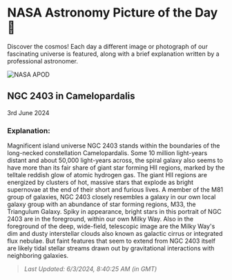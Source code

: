 
  # NASA Astronomy Picture of the Day 🌌

  Discover the cosmos! Each day a different image or photograph of our fascinating universe is featured, along with a brief explanation written by a professional astronomer.

![NASA APOD](https://apod.nasa.gov/apod/image/2405/NGC2403-LRGB+Ha+Oiii-v25-f.jpg)

## NGC 2403 in Camelopardalis

3rd June 2024

### Explanation: 

Magnificent island universe NGC 2403 stands within the boundaries of the long-necked constellation Camelopardalis. Some 10 million light-years distant and about 50,000 light-years across, the spiral galaxy also seems to have more than its fair share of giant star forming HII regions, marked by the telltale reddish glow of atomic hydrogen gas. The giant HII regions are energized by clusters of hot, massive stars that explode as bright supernovae at the end of their short and furious lives. A member of the M81 group of galaxies, NGC 2403 closely resembles a galaxy in our own local galaxy group with an abundance of star forming regions, M33, the Triangulum Galaxy. Spiky in appearance, bright stars in this portrait of NGC 2403 are in the foreground, within our own Milky Way. Also in the foreground of the deep, wide-field, telescopic image are the Milky Way's dim and dusty interstellar clouds also known as galactic cirrus or integrated flux nebulae. But faint features that seem to extend from NGC 2403 itself are likely tidal stellar streams drawn out by gravitational interactions with neighboring galaxies.

> _Last Updated: 6/3/2024, 8:40:25 AM (in GMT)_
